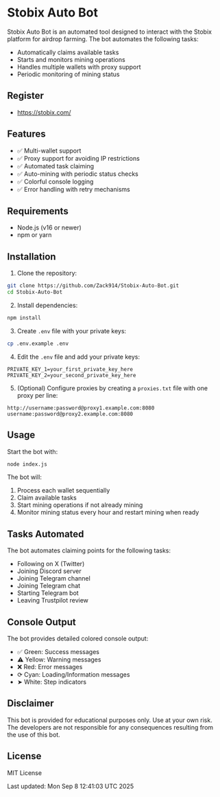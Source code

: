 # Stobix Auto Bot

Stobix Auto Bot is an automated tool designed to interact with the Stobix platform for airdrop farming. The bot automates the following tasks:

- Automatically claims available tasks
- Starts and monitors mining operations
- Handles multiple wallets with proxy support
- Periodic monitoring of mining status

## Register

- https://stobix.com/

## Features

- ✅ Multi-wallet support
- ✅ Proxy support for avoiding IP restrictions
- ✅ Automated task claiming
- ✅ Auto-mining with periodic status checks
- ✅ Colorful console logging
- ✅ Error handling with retry mechanisms

## Requirements

- Node.js (v16 or newer)
- npm or yarn

## Installation

1. Clone the repository:

```bash
git clone https://github.com/Zack914/Stobix-Auto-Bot.git
cd Stobix-Auto-Bot
```

2. Install dependencies:

```bash
npm install
```

3. Create `.env` file with your private keys:

```bash
cp .env.example .env
```

4. Edit the `.env` file and add your private keys:

```
PRIVATE_KEY_1=your_first_private_key_here
PRIVATE_KEY_2=your_second_private_key_here
```

5. (Optional) Configure proxies by creating a `proxies.txt` file with one proxy per line:

```
http://username:password@proxy1.example.com:8080
username:password@proxy2.example.com:8080
```

## Usage

Start the bot with:

```bash
node index.js
```

The bot will:
1. Process each wallet sequentially
2. Claim available tasks
3. Start mining operations if not already mining
4. Monitor mining status every hour and restart mining when ready

## Tasks Automated

The bot automates claiming points for the following tasks:
- Following on X (Twitter)
- Joining Discord server
- Joining Telegram channel
- Joining Telegram chat
- Starting Telegram bot
- Leaving Trustpilot review

## Console Output

The bot provides detailed colored console output:
- ✅ Green: Success messages
- ⚠️ Yellow: Warning messages
- ❌ Red: Error messages
- ⟳ Cyan: Loading/Information messages
- ➤ White: Step indicators

## Disclaimer

This bot is provided for educational purposes only. Use at your own risk. The developers are not responsible for any consequences resulting from the use of this bot.

## License

MIT License

Last updated: Mon Sep  8 12:41:03 UTC 2025
